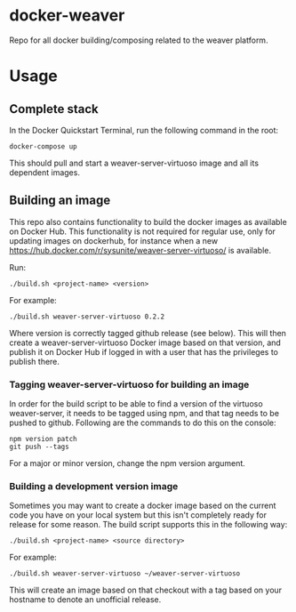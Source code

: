 # docker-weaver
Repo for all docker building/composing related to the weaver platform.

# Usage

## Complete stack
In the Docker Quickstart Terminal, run the following command in the root:
```
docker-compose up
``` 

This should pull and start a weaver-server-virtuoso image and all its dependent images.

## Building an image
This repo also contains functionality to build the docker images as available on Docker Hub. This functionality is not required for regular use, only for updating images on dockerhub, for instance when a new https://hub.docker.com/r/sysunite/weaver-server-virtuoso/ is available.

Run:
```
./build.sh <project-name> <version>
``` 

For example:
```
./build.sh weaver-server-virtuoso 0.2.2
```
Where version is correctly tagged github release (see below). This will then create a weaver-server-virtuoso Docker image based on that version, and publish it on Docker Hub if logged in with a user that has the privileges to publish there.

### Tagging weaver-server-virtuoso for building an image

In order for the build script to be able to find a version of the virtuoso weaver-server, it needs to be tagged using npm, and that tag needs to be pushed to github. Following are the commands to do this on the console:
```
npm version patch
git push --tags
```
For a major or minor version, change the npm version argument.


### Building a development version image

Sometimes you may want to create a docker image based on the current code you have on your local system but this isn't completely ready for release for some reason. The build script supports this in the following way:

```
./build.sh <project-name> <source directory>
```

For example:
```
./build.sh weaver-server-virtuoso ~/weaver-server-virtuoso
```

This will create an image based on that checkout with a tag based on your hostname to denote an unofficial release.
